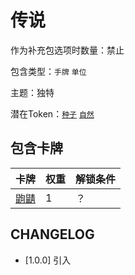 # 传说

作为补充包选项时数量：禁止

包含类型：`手牌` `单位`

主题：独特

潜在Token：[`种子`](种子.md) [`自然`](自然.md)

## 包含卡牌

卡牌 | 权重 | 解锁条件
--- | --- | ---
[鼩鼱](../卡牌/鼩鼱.md) | 1 | ？

## CHANGELOG

- [1.0.0] 引入
